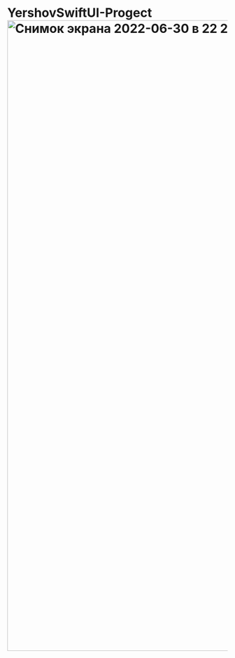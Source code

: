 # YershovSwiftUI-Progect<img width="1440" alt="Снимок экрана 2022-06-30 в 22 20 15" src="https://user-images.githubusercontent.com/107715881/176760374-420d1c9f-ac7a-410a-ac2c-4a8f02c27e65.png">
